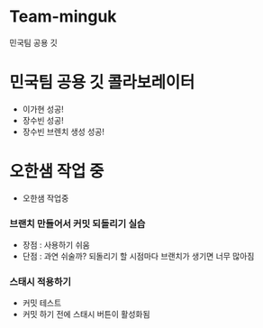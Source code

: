 # Team-minguk
민국팀 공용 깃

# 민국팀 공용 깃 콜라보레이터
- 이가현 성공!
- 장수빈 성공!
- 장수빈 브렌치 생성 성공!

# 오한샘 작업 중
 - 오한샘 작업중

### 브랜치 만들어서 커밋 되돌리기 실습
 - 장점 : 사용하기 쉬움
 - 단점 : 과연 쉬술까? 되돌리기 할 시점마다 브랜치가 생기면 너무 많아짐

 ### 스태시 적용하기
 - 커밋 테스트
 - 커밋 하기 전에 스태시 버튼이 활성화됨
 
